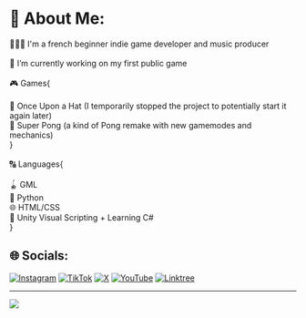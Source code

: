 # 💫 About Me:
👨🏻‍🏫 I'm a french beginner indie game developer and music producer<br><br>🔭 I’m currently working on my first public game<br><br>🎮 Games{<br><br>           🎩 Once Upon a Hat (I temporarily stopped the project to potentially start it again later)<br>           🥎 Super Pong (a kind of Pong remake with new gamemodes and mechanics)<br>}<br><br>🔠 Languages{<br><br>           🪀 GML<br>           🐍 Python<br>           🌐 HTML/CSS<br>        🧊 Unity Visual Scripting + Learning C#<br>    }


## 🌐 Socials:
[![Instagram](https://img.shields.io/badge/Instagram-%23E4405F.svg?logo=Instagram&logoColor=white)](https://instagram.com/bubblesloth1) [![TikTok](https://img.shields.io/badge/TikTok-%23000000.svg?logo=TikTok&logoColor=white)](https://tiktok.com/@https://www.tiktok.com/@bubblesloth) [![X](https://img.shields.io/badge/X-black.svg?logo=X&logoColor=white)](https://x.com/https://twitter.com/Bubblesloth_dev) [![YouTube](https://img.shields.io/badge/YouTube-%23FF0000.svg?logo=YouTube&logoColor=white)](https://youtube.com/@https://www.youtube.com/channel/UC_93gzKOeWrGRH8DQA_IUtg) [![Linktree](https://encrypted-tbn0.gstatic.com/images?q=tbn:ANd9GcTXlcrxbDk-kQBn-RPHD2JszR2WO4GCu2aVzA&s)](https://linktr.ee/bubblesloth) 


---
[![](https://visitcount.itsvg.in/api?id=Bubblesloth&icon=0&color=1)](https://visitcount.itsvg.in)
